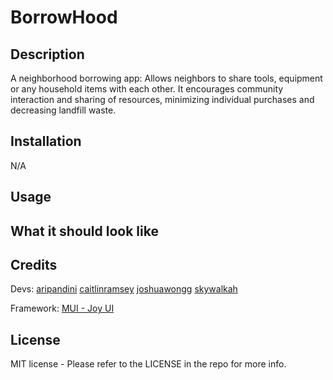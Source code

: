 # BorrowHood

## Description

A neighborhood borrowing app: Allows neighbors to share tools, equipment or any household items with each other. It encourages community interaction and sharing of resources, minimizing individual purchases and decreasing landfill waste.

## Installation

N/A

## Usage

## What it should look like

## Credits

Devs: [aripandini](https://github.com/aripandini) [caitlinramsey](https://github.com/caitlinramsey) [joshuawongg](https://github.com/joshuawongg) [skywalkah](https://github.com/skywalkah)

Framework: [MUI - Joy UI](https://mui.com/joy-ui/getting-started/overview/)

## License

MIT license - Please refer to the LICENSE in the repo for more info.